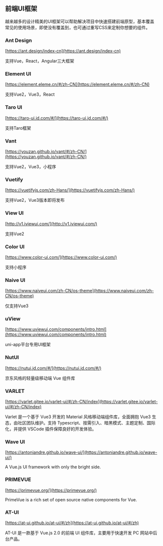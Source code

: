 ## 前端UI框架
越来越多的设计精美的UI框架可以帮助解决项目中快速搭建前端原型，基本覆盖常见的使用场景，即使没有覆盖到，也可通过重写CSS来定制你想要的组件。

### Ant Design
[https://ant.design/index-cn](https://ant.design/index-cn)

支持Vue，React，Angular三大框架

### Element UI
[https://element.eleme.cn/#/zh-CN](https://element.eleme.cn/#/zh-CN)

支持Vue2，Vue3，React

### Taro UI
[https://taro-ui.jd.com/#/](https://taro-ui.jd.com/#/)

支持Taro框架

### Vant
[https://youzan.github.io/vant/#/zh-CN/](https://youzan.github.io/vant/#/zh-CN/)

支持Vue2，Vue3，小程序

### Vuetify
[https://vuetifyjs.com/zh-Hans/](https://vuetifyjs.com/zh-Hans/)

支持Vue2，Vue3版本即将发布

### View UI
[http://v1.iviewui.com/](http://v1.iviewui.com/)

支持Vue2

### Color UI
[https://www.color-ui.com/](https://www.color-ui.com/)

支持小程序

### Naive UI
[https://www.naiveui.com/zh-CN/os-theme](https://www.naiveui.com/zh-CN/os-theme)

仅支持Vue3

### uView
[https://www.uviewui.com/components/intro.html](https://www.uviewui.com/components/intro.html)

uni-app平台专用UI框架

### NutUI
[https://nutui.jd.com/#/](https://nutui.jd.com/#/)

京东风格的轻量级移动端 Vue 组件库

### VARLET
[https://varlet.gitee.io/varlet-ui/#/zh-CN/index](https://varlet.gitee.io/varlet-ui/#/zh-CN/index)

Varlet 是一个基于 Vue3 开发的 Material 风格移动端组件库，全面拥抱 Vue3 生态，由社区团队维护。支持 Typescript、按需引入、暗黑模式、主题定制、国际化，并提供 VSCode 插件保障良好的开发体验。

### Wave UI
[https://antoniandre.github.io/wave-ui/](https://antoniandre.github.io/wave-ui/)

A Vue.js UI framework with only the bright side.

### PRIMEVUE
[https://primevue.org/](https://primevue.org/)

PrimeVue is a rich set of open source native components for Vue.

### AT-UI
[https://at-ui.github.io/at-ui/#/zh](https://at-ui.github.io/at-ui/#/zh)

AT-UI 是一款基于 Vue.js 2.0 的前端 UI 组件库，主要用于快速开发 PC 网站中后台产品。

